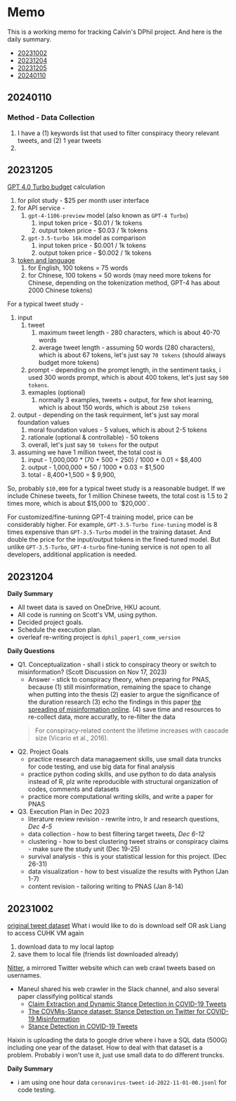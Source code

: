 # Memo 
This is a working memo for tracking Calvin's DPhil project. And here is the daily summary.

* [20231002](##20231002)
* [20231204](##20231204)
* [20231205](##20231205)
* [20240110](##20240110)


## 20240110 
### Method - Data Collection 
1. I have a (1) keywords list that used to filter conspiracy theory relevant tweets, and (2) 1 year tweets 
2. 



## 20231205

[GPT 4.0 Turbo budget](https://platform.openai.com/docs/models/continuous-model-upgrades) calculation
1. for pilot study - $25 per month user interface
2. for API service - 
    1. `gpt-4-1106-preview` model (also known as `GPT-4 Turbo`)
        1. input token price - $0.01 / 1k tokens
        2. output token price - $0.03 / 1k tokens
    2. `gpt-3.5-turbo 16k` model as comparison
        1. input token price - $0.001 / 1k tokens
        2. output token price - $0.002 / 1k tokens
3. [token and language](https://help.openai.com/en/articles/4936856-what-are-tokens-and-how-to-count-them)
    1. for English, 100 tokens = 75 words
    1. for Chinese, 100 tokens = 50 words (may need more tokens for Chinese, depending on the tokenization method, GPT-4 has about 2000 Chinese tokens)

For a typical tweet study -
1. input 
    1. tweet 
        1. maximum tweet length - 280 characters, which is about 40-70 words
        2. average tweet length - assuming 50 words (280 characters), which is about 67 tokens, let's just say `70 tokens` (should always budget more tokens)
    2. prompt - depending on the prompt length, in the sentiment tasks, i used 300 words prompt, which is about 400 tokens, let's just say `500 tokens`. 
    3. exmaples (optional)
        1. normally 3 examples, tweets + output, for few shot learning, which is about 150 words, which is about `250 tokens`
2. output - depending on the task requirment, let's just say moral foundation values
    1. moral foundation values - 5 values, which is about 2-5 tokens
    2. rationale (optional & controllable) - 50 tokens 
    3. overall, let's just say `50 tokens` for the output
3. assuming we have 1 million tweet, the total cost is 
    1. input - 1,000,000 * (70 + 500 + 250) / 1000 * 0.01 = $8,400 
    2. output - 1,000,000 * 50 / 1000 * 0.03 = $1,500
    3. total - 8,400+1,500 = $ 9,900, 

So, probably `$10,000` for a typical tweet study is a reasonable budget. If we include Chinese tweets, for 1 million Chinese tweets, the total cost is 1.5 to 2 times more, which is about $15,000 to `$20,000`.

For customized/fine-tuninng GPT-4 training model, price can be considerably higher. For example, `GPT-3.5-Turbo fine-tuning` model is 8 times expensive than `GPT-3.5-Turbo` model in the training dataset. And double the price for the input/output tokens in the fined-tuned model. But unlike `GPT-3.5-Turbo`, `GPT-4-turbo` fine-tuning service is not open to all developers, additional application is needed.


## 20231204
__Daily Summary__
* All tweet data is saved on OneDrive, HKU acount. 
* All code is running on Scott's VM, using python. 
* Decided project goals. 
* Schedule the execution plan. 
* overleaf re-writing project is `dphil_paper1_comm_version`

__Daily Questions__
* Q1. Conceptualization - shall i stick to conspiracy theory or switch to misinformation? (Scott Discussion on Nov 17, 2023)
    * Answer - stick to conspiracy theory, when preparing for PNAS, because (1) still misinformation, remaining the space to change when putting into the thesis (2) easier to argue the significance of the duration research (3) echo the findings in this paper [the spreading of misinformation online](https://www.pnas.org/doi/10.1073/pnas.1517441113#supplementary-materials). (4) save time and resources to re-collect data, more accuratly, to re-filter the data
    >  For conspiracy-related content the lifetime increases with cascade size (Vicario et al., 2016).
* Q2. Project Goals
    * practice research data managaement skills, use small data truncks for code testing, and use big data for final analysis
    * practice python coding skills, and use python to do data analysis instead of R, plz write reproducible with structural organization of codes, comments and datasets
    * practice more computational writing skills, and write a paper for PNAS
* Q3. Execution Plan in Dec 2023
    * literature review revision - rewrite intro, lr and research questions, _Dec 4-5_
    * data collection - how to best filtering target tweets, _Dec 6-12_
    * clustering - how to best clustering tweet strains or conspiracy claims - make sure the study unit (Dec 19-25)
    * survival analysis - this is your statistical lession for this project. (Dec 26-31)
    * data visualization - how to best visualize the results with Python (Jan 1-7)
    * content revision - tailoring writing to PNAS  (Jan 8-14)


## 20231002 
[original tweet dataset](https://github.com/echen102/COVID-19-TweetIDs)
What i would like to do is download self OR ask Liang to access CUHK VM again
1. download data to my local laptop
2. save them to local file (friends list downloaded already)

[Nitter](https://nitter.net/), a mirrored Twitter website which can web crawl tweets based on usernames. 
* Maneul shared his web crawler in the Slack channel, and also several paper classifying political stands
    * [Claim Extraction and Dynamic Stance Detection in COVID-19 Tweets](https://dl.acm.org/doi/abs/10.1145/3543873.3587643)
    * [The COVMis-Stance dataset: Stance Detection on Twitter for COVID-19 Misinformation](https://arxiv.org/abs/2204.02000)
    * [Stance Detection in COVID-19 Tweets](https://aclanthology.org/2021.acl-long.127/)

Haixin is uploading the data to google drive where i have a SQL data (500G) including one year of the dataset. How to deal with that dataset is a problem. Probably i won't use it, just use small data to do different truncks. 

__Daily Summary__
* i am using one hour data `coronavirus-tweet-id-2022-11-01-00.jsonl` for code testing. 
